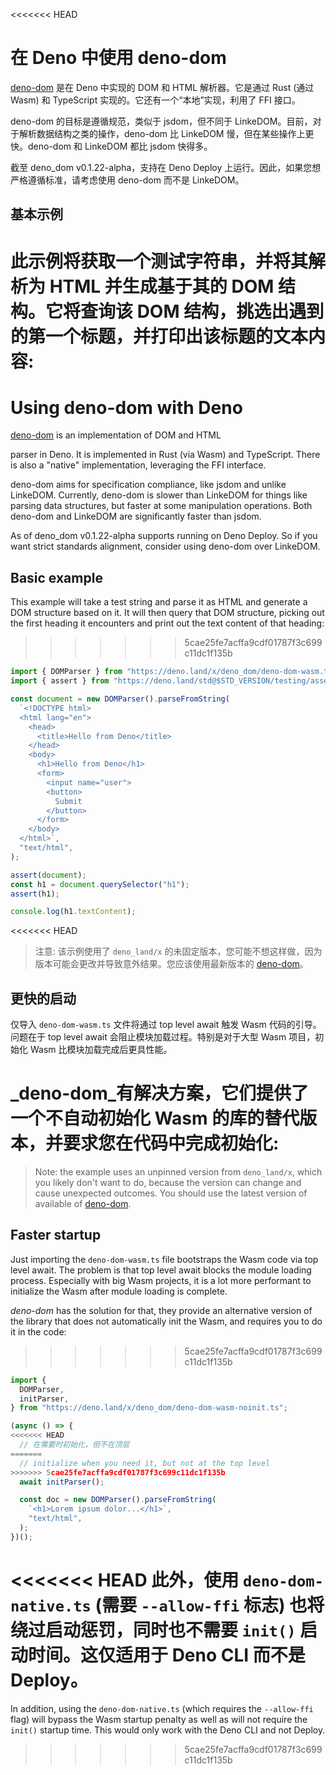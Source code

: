 <<<<<<< HEAD
# 在 Deno 中使用 deno-dom

[deno-dom](https://deno.land/x/deno_dom) 是在 Deno 中实现的 DOM 和 HTML
解析器。它是通过 Rust (通过 Wasm) 和 TypeScript
实现的。它还有一个“本地”实现，利用了 FFI 接口。

deno-dom 的目标是遵循规范，类似于 jsdom，但不同于
LinkeDOM。目前，对于解析数据结构之类的操作，deno-dom 比 LinkeDOM
慢，但在某些操作上更快。deno-dom 和 LinkeDOM 都比 jsdom 快得多。

截至 deno_dom v0.1.22-alpha，支持在 Deno Deploy
上运行。因此，如果您想严格遵循标准，请考虑使用 deno-dom 而不是 LinkeDOM。

## 基本示例

此示例将获取一个测试字符串，并将其解析为 HTML 并生成基于其的 DOM
结构。它将查询该 DOM 结构，挑选出遇到的第一个标题，并打印出该标题的文本内容:
=======
# Using deno-dom with Deno

[deno-dom](https://deno.land/x/deno_dom) is an implementation of DOM and HTML

parser in Deno. It is implemented in Rust (via Wasm) and TypeScript. There is
also a "native" implementation, leveraging the FFI interface.

deno-dom aims for specification compliance, like jsdom and unlike LinkeDOM.
Currently, deno-dom is slower than LinkeDOM for things like parsing data
structures, but faster at some manipulation operations. Both deno-dom and
LinkeDOM are significantly faster than jsdom.

As of deno_dom v0.1.22-alpha supports running on Deno Deploy. So if you want
strict standards alignment, consider using deno-dom over LinkeDOM.

## Basic example

This example will take a test string and parse it as HTML and generate a DOM
structure based on it. It will then query that DOM structure, picking out the
first heading it encounters and print out the text content of that heading:
>>>>>>> 5cae25fe7acffa9cdf01787f3c699c11dc1f135b

```ts
import { DOMParser } from "https://deno.land/x/deno_dom/deno-dom-wasm.ts";
import { assert } from "https://deno.land/std@$STD_VERSION/testing/asserts.ts";

const document = new DOMParser().parseFromString(
  `<!DOCTYPE html>
  <html lang="en">
    <head>
      <title>Hello from Deno</title>
    </head>
    <body>
      <h1>Hello from Deno</h1>
      <form>
        <input name="user">
        <button>
          Submit
        </button>
      </form>
    </body>
  </html>`,
  "text/html",
);

assert(document);
const h1 = document.querySelector("h1");
assert(h1);

console.log(h1.textContent);
```

<<<<<<< HEAD
> 注意: 该示例使用了 `deno_land/x`
> 的未固定版本，您可能不想这样做，因为版本可能会更改并导致意外结果。您应该使用最新版本的
> [deno-dom](https://deno.land/x/deno_dom)。

## 更快的启动

仅导入 `deno-dom-wasm.ts` 文件将通过 top level await 触发 Wasm
代码的引导。问题在于 top level await 会阻止模块加载过程。特别是对于大型 Wasm
项目，初始化 Wasm 比模块加载完成后更具性能。

_deno-dom_有解决方案，它们提供了一个不自动初始化 Wasm
的库的替代版本，并要求您在代码中完成初始化:
=======
> Note: the example uses an unpinned version from `deno_land/x`, which you
> likely don't want to do, because the version can change and cause unexpected
> outcomes. You should use the latest version of available of
> [deno-dom](https://deno.land/x/deno_dom).

## Faster startup

Just importing the `deno-dom-wasm.ts` file bootstraps the Wasm code via top
level await. The problem is that top level await blocks the module loading
process. Especially with big Wasm projects, it is a lot more performant to
initialize the Wasm after module loading is complete.

_deno-dom_ has the solution for that, they provide an alternative version of the
library that does not automatically init the Wasm, and requires you to do it in
the code:
>>>>>>> 5cae25fe7acffa9cdf01787f3c699c11dc1f135b

```ts
import {
  DOMParser,
  initParser,
} from "https://deno.land/x/deno_dom/deno-dom-wasm-noinit.ts";

(async () => {
<<<<<<< HEAD
  // 在需要时初始化，但不在顶层
=======
  // initialize when you need it, but not at the top level
>>>>>>> 5cae25fe7acffa9cdf01787f3c699c11dc1f135b
  await initParser();

  const doc = new DOMParser().parseFromString(
    `<h1>Lorem ipsum dolor...</h1>`,
    "text/html",
  );
})();
```

<<<<<<< HEAD
此外，使用 `deno-dom-native.ts` (需要 `--allow-ffi` 标志)
也将绕过启动惩罚，同时也不需要 `init()` 启动时间。这仅适用于 Deno CLI 而不是
Deploy。
=======
In addition, using the `deno-dom-native.ts` (which requires the `--allow-ffi`
flag) will bypass the Wasm startup penalty as well as will not require the
`init()` startup time. This would only work with the Deno CLI and not Deploy.
>>>>>>> 5cae25fe7acffa9cdf01787f3c699c11dc1f135b
